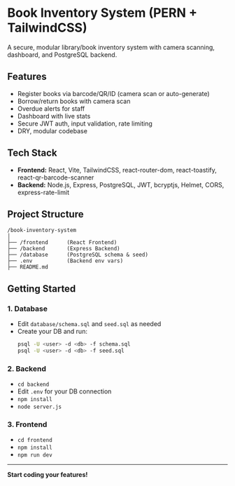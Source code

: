 # Book Inventory System (PERN + TailwindCSS)

A secure, modular library/book inventory system with camera scanning, dashboard, and PostgreSQL backend.

## Features
- Register books via barcode/QR/ID (camera scan or auto-generate)
- Borrow/return books with camera scan
- Overdue alerts for staff
- Dashboard with live stats
- Secure JWT auth, input validation, rate limiting
- DRY, modular codebase

## Tech Stack
- **Frontend:** React, Vite, TailwindCSS, react-router-dom, react-toastify, react-qr-barcode-scanner
- **Backend:** Node.js, Express, PostgreSQL, JWT, bcryptjs, Helmet, CORS, express-rate-limit

## Project Structure
```
/book-inventory-system
│
├── /frontend      (React Frontend)
├── /backend       (Express Backend)
├── /database      (PostgreSQL schema & seed)
├── .env           (Backend env vars)
├── README.md
```

## Getting Started

### 1. Database
- Edit `database/schema.sql` and `seed.sql` as needed
- Create your DB and run:
  ```sh
  psql -U <user> -d <db> -f schema.sql
  psql -U <user> -d <db> -f seed.sql
  ```

### 2. Backend
- `cd backend`
- Edit `.env` for your DB connection
- `npm install`
- `node server.js`

### 3. Frontend
- `cd frontend`
- `npm install`
- `npm run dev`

---

**Start coding your features!**